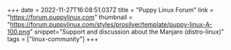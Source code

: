 +++
date = 2022-11-27T16:08:51.037Z
title = "Puppy Linux Forum"
link = "https://forum.puppylinux.com"
thumbnail = "https://forum.puppylinux.com/styles/prosilver/template/puppy-linux-A-100.png"
snippet="Support and discussion about the Manjaro (distro-linux)"
tags = ["linux-community"]
+++
